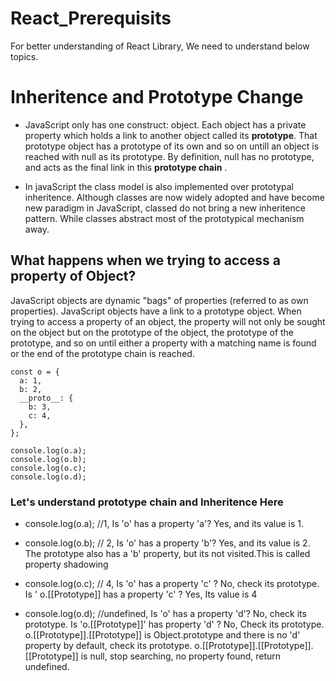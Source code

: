 # React_Prerequisits

For better understanding of React Library, We need to understand below topics.

# Inheritence and Prototype Change

- JavaScript only has one construct: object. Each object has a private property which holds a link to another object called its **prototype**. That prototype object has a prototype of its own and so on untill an object is reached with null as its prototype. By definition, null has no prototype, and acts as the final link in this **prototype chain** .

- In javaScript the class model is also implemented over prototypal inheritence. Although classes are now widely adopted and have become new paradigm in JavaScript, classed do not bring a new inheritence pattern. While classes abstract most of the prototypical mechanism away.

## What happens when we trying to access a property of Object?

JavaScript objects are dynamic "bags" of properties (referred to as own properties). JavaScript objects have a link to a prototype object.
When trying to access a property of an object, the property will not only be sought on the object but on the prototype of the object, the prototype of the prototype, and so on until either a property with a matching name is found or the end of the prototype chain is reached.

```
const o = {
  a: 1,
  b: 2,
  __proto__: {
    b: 3,
    c: 4,
  },
};

console.log(o.a);
console.log(o.b);
console.log(o.c);
console.log(o.d);

```

### Let's understand prototype chain and Inheritence Here

- console.log(o.a); //1, Is 'o' has a property 'a'? Yes, and its value is 1.

- console.log(o.b); // 2, Is 'o' has a property 'b'? Yes, and its value is 2. The prototype also has a 'b' property, but its not visited.This is called property shadowing

- console.log(o.c); // 4, Is 'o' has a property 'c' ? No, check its prototype. Is ' o.[[Prototype]] has a property 'c' ? Yes, Its value is 4

- console.log(o.d); //undefined, Is 'o' has a property 'd'? No, check its prototype. Is 'o.[[Prototype]]' has property 'd' ? No, Check its prototype. o.[[Prototype]].[[Prototype]] is Object.prototype and there is no 'd' property by default, check its prototype.
  o.[[Prototype]].[[Prototype]].[[Prototype]] is null, stop searching, no property found, return undefined.
